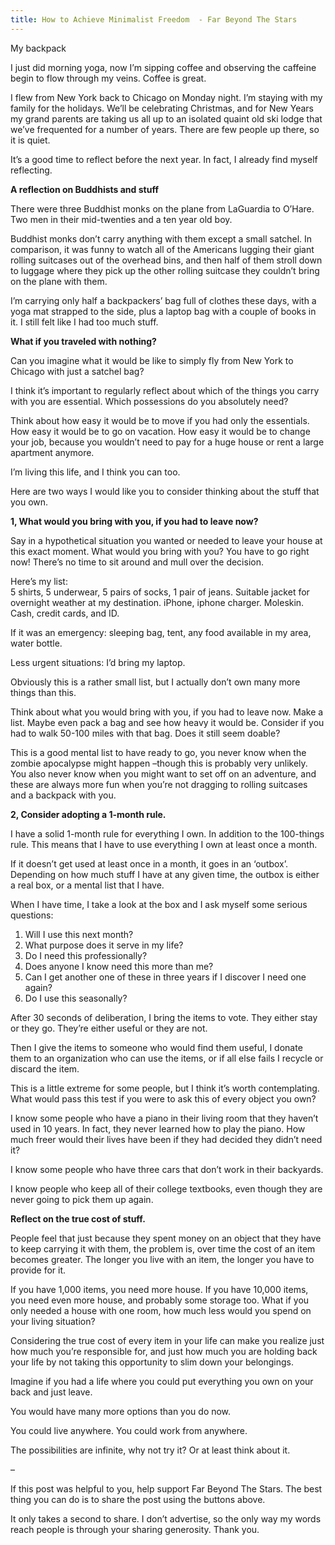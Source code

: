 ```yaml
---
title: How to Achieve Minimalist Freedom  - Far Beyond The Stars
---
```


My backpack

I just did morning yoga, now I’m sipping coffee and observing the caffeine
begin to flow through my veins. Coffee is great.

I flew from New York back to Chicago on Monday night. I’m staying with my
family for the holidays. We’ll be celebrating Christmas, and for New Years my
grand parents are taking us all up to an isolated quaint old ski lodge that
we’ve frequented for a number of years. There are few people up there, so it
is quiet.

It’s a good time to reflect before the next year. In fact, I already find
myself reflecting.

**A reflection on Buddhists and stuff**

There were three Buddhist monks on the plane from LaGuardia to O’Hare. Two men
in their mid-twenties and a ten year old boy.

Buddhist monks don’t carry anything with them except a small satchel. In
comparison, it was funny to watch all of the Americans lugging their giant
rolling suitcases out of the overhead bins, and then half of them stroll down
to luggage where they pick up the other rolling suitcase they couldn’t bring
on the plane with them.

I’m carrying only half a backpackers’ bag full of clothes these days, with a
yoga mat strapped to the side, plus a laptop bag with a couple of books in it.
I still felt like I had too much stuff.

**What if you traveled with nothing?**

Can you imagine what it would be like to simply fly from New York to Chicago
with just a satchel bag?

I think it’s important to regularly reflect about which of the things you
carry with you are essential. Which possessions do you absolutely need?

Think about how easy it would be to move if you had only the essentials. How
easy it would be to go on vacation. How easy it would be to change your job,
because you wouldn’t need to pay for a huge house or rent a large apartment
anymore.

I’m living this life, and I think you can too.

Here are two ways I would like you to consider thinking about the stuff that
you own.

**1, What would you bring with you, if you had to leave now?**

Say in a hypothetical situation you wanted or needed to leave your house at
this exact moment. What would you bring with you? You have to go right now!
There’s no time to sit around and mull over the decision.

Here’s my list:  
5 shirts, 5 underwear, 5 pairs of socks, 1 pair of jeans. Suitable jacket for
overnight weather at my destination. iPhone, iphone charger. Moleskin. Cash,
credit cards, and ID.

If it was an emergency: sleeping bag, tent, any food available in my area,
water bottle.

Less urgent situations: I’d bring my laptop.

Obviously this is a rather small list, but I actually don’t own many more
things than this.

Think about what you would bring with you, if you had to leave now. Make a
list. Maybe even pack a bag and see how heavy it would be. Consider if you had
to walk 50-100 miles with that bag. Does it still seem doable?

This is a good mental list to have ready to go, you never know when the zombie
apocalypse might happen –though this is probably very unlikely. You also never
know when you might want to set off on an adventure, and these are always more
fun when you’re not dragging to rolling suitcases and a backpack with you.

**2, Consider adopting a 1-month rule.**

I have a solid 1-month rule for everything I own. In addition to the
100-things rule. This means that I have to use everything I own at least once
a month.

If it doesn’t get used at least once in a month, it goes in an ‘outbox’.
Depending on how much stuff I have at any given time, the outbox is either a
real box, or a mental list that I have.

When I have time, I take a look at the box and I ask myself some serious
questions:

  1. Will I use this next month?
  2. What purpose does it serve in my life?
  3. Do I need this professionally?
  4. Does anyone I know need this more than me?
  5. Can I get another one of these in three years if I discover I need one again?
  6. Do I use this seasonally?

After 30 seconds of deliberation, I bring the items to vote. They either stay
or they go. They’re either useful or they are not.

Then I give the items to someone who would find them useful, I donate them to
an organization who can use the items, or if all else fails I recycle or
discard the item.

This is a little extreme for some people, but I think it’s worth
contemplating. What would pass this test if you were to ask this of every
object you own?

I know some people who have a piano in their living room that they haven’t
used in 10 years. In fact, they never learned how to play the piano. How much
freer would their lives have been if they had decided they didn’t need it?

I know some people who have three cars that don’t work in their backyards.

I know people who keep all of their college textbooks, even though they are
never going to pick them up again.

**Reflect on the true cost of stuff.**

People feel that just because they spent money on an object that they have to
keep carrying it with them, the problem is, over time the cost of an item
becomes greater. The longer you live with an item, the longer you have to
provide for it.

If you have 1,000 items, you need more house. If you have 10,000 items, you
need even more house, and probably some storage too. What if you only needed a
house with one room, how much less would you spend on your living situation?

Considering the true cost of every item in your life can make you realize just
how much you’re responsible for, and just how much you are holding back your
life by not taking this opportunity to slim down your belongings.

Imagine if you had a life where you could put everything you own on your back
and just leave.

You would have many more options than you do now.

You could live anywhere. You could work from anywhere.

The possibilities are infinite, why not try it? Or at least think about it.

–

If this post was helpful to you, help support Far Beyond The Stars. The best
thing you can do is to share the post using the buttons above.

It only takes a second to share. I don’t advertise, so the only way my words
reach people is through your sharing generosity. Thank you.
